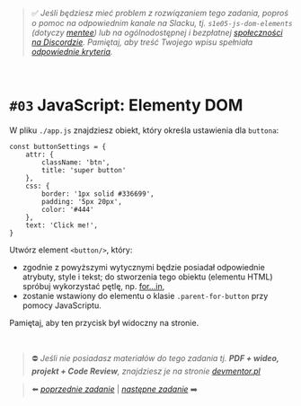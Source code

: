 > :white_check_mark: *Jeśli będziesz mieć problem z rozwiązaniem tego zadania, poproś o pomoc na odpowiednim kanale na Slacku, tj. `s1e05-js-dom-elements` (dotyczy [mentee](https://devmentor.pl/mentoring-javascript/)) lub na ogólnodostępnej i bezpłatnej [społeczności na Discordzie](https://devmentor.pl/discord). Pamiętaj, aby treść Twojego wpisu spełniała [odpowiednie kryteria](https://devmentor.pl/jak-prosic-o-pomoc/).*

&nbsp;

# `#03` JavaScript: Elementy DOM

W pliku `./app.js` znajdziesz obiekt, który określa ustawienia dla `buttona`:

```
const buttonSettings = {
    attr: {
        className: 'btn',
        title: 'super button'
    },
    css: {
        border: '1px solid #336699',
        padding: '5px 20px',
        color: '#444'
    },
    text: 'Click me!',
}
```

Utwórz element `<button/>`, który:
- zgodnie z powyższymi wytycznymi będzie posiadał odpowiednie atrybuty, style i tekst; do stworzenia tego obiektu (elementu HTML) spróbuj wykorzystać pętlę, np.  [for...in](https://developer.mozilla.org/pl/docs/Web/JavaScript/Referencje/Polecenia/for...in),
- zostanie wstawiony do elementu o klasie `.parent-for-button` przy pomocy JavaScriptu.

Pamiętaj, aby ten przycisk był widoczny na stronie.

&nbsp;
> :no_entry: *Jeśli nie posiadasz materiałów do tego zadania tj. **PDF + wideo, projekt + Code Review**, znajdziesz je na stronie [devmentor.pl](https://devmentor.pl/workshop-js-dom-elements/)*

> :arrow_left: [*poprzednie zadanie*](./../02) | [*następne zadanie*](./../04) :arrow_right:
